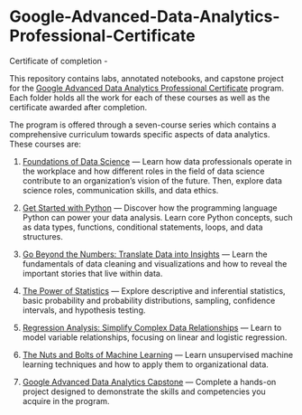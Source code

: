 # Google-Advanced-Data-Analytics-Professional-Certificate
Certificate of completion - 

This repository contains labs, annotated notebooks, and capstone project for the [Google Advanced Data Analytics Professional Certificate](https://www.coursera.org/professional-certificates/google-advanced-data-analytics) program. Each folder holds all the work for each of these courses as well as the certificate awarded after completion.

The program is offered through a seven-course series which contains a comprehensive curriculum towards specific aspects of data analytics. These courses are:

1. [Foundations of Data Science](https://www.coursera.org/learn/foundations-of-data-science?specialization=google-advanced-data-analytics)
 — Learn how data professionals operate in the workplace and how different roles in the field of data science contribute to an organization’s vision of the future. Then, explore data science roles, communication skills, and data ethics.

2. [Get Started with Python](https://www.coursera.org/learn/get-started-with-python?specialization=google-advanced-data-analytics)
 — Discover how the programming language Python can power your data analysis. Learn core Python concepts, such as data types, functions, conditional statements, loops, and data structures.

3. [Go Beyond the Numbers: Translate Data into Insights](https://www.coursera.org/learn/go-beyond-the-numbers-translate-data-into-insight?specialization=google-advanced-data-analytics)
 — Learn the fundamentals of data cleaning and visualizations and how to reveal the important stories that live within data.

4. [The Power of Statistics](https://www.coursera.org/learn/the-power-of-statistics?specialization=google-advanced-data-analytics)
 — Explore descriptive and inferential statistics, basic probability and probability distributions, sampling, confidence intervals, and hypothesis testing.

5. [Regression Analysis: Simplify Complex Data Relationships](https://www.coursera.org/learn/regression-analysis-simplify-complex-data-relationships?specialization=google-advanced-data-analytics)
 — Learn to model variable relationships, focusing on linear and logistic regression.

6. [The Nuts and Bolts of Machine Learning](https://www.coursera.org/learn/the-nuts-and-bolts-of-machine-learning?specialization=google-advanced-data-analytics)
 — Learn unsupervised machine learning techniques and how to apply them to organizational data. 

7. [Google Advanced Data Analytics Capstone](https://www.coursera.org/learn/google-advanced-data-analytics-capstone?specialization=google-advanced-data-analytics)
 — Complete a hands-on project designed to demonstrate the skills and competencies you acquire in the program. 